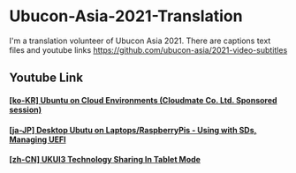 # Ubucon-Asia-2021-Translation
I'm a translation volunteer of Ubucon Asia 2021. There are captions text files and youtube links
https://github.com/ubucon-asia/2021-video-subtitles

## Youtube Link
#### [[ko-KR] Ubuntu on Cloud Environments (Cloudmate Co. Ltd. Sponsored session)](https://www.youtube.com/watch?v=GdNk8p9u-Ig&t=146s)
#### [[ja-JP] Desktop Ubutu on Laptops/RaspberryPis - Using with SDs, Managing UEFI](https://www.youtube.com/watch?v=fHGykU9d8qA&t=1408s)     
#### [[zh-CN] UKUI3 Technology Sharing In Tablet Mode](https://www.youtube.com/watch?v=eTzFqrFK29A)   
